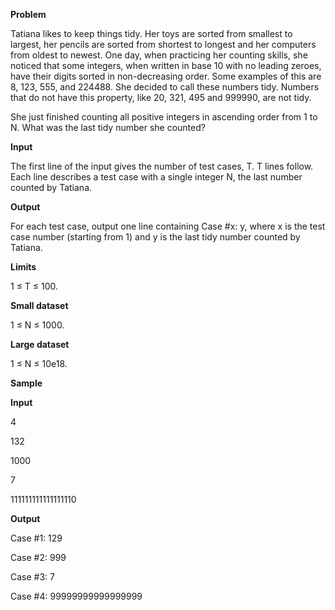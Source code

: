 **Problem**

Tatiana likes to keep things tidy. Her toys are sorted from smallest to largest, her pencils are sorted from shortest to longest and her computers from oldest to newest. One day, when practicing her counting skills, she noticed that some integers, when written in base 10 with no leading zeroes, have their digits sorted in non-decreasing order. Some examples of this are 8, 123, 555, and 224488. She decided to call these numbers tidy. Numbers that do not have this property, like 20, 321, 495 and 999990, are not tidy.

She just finished counting all positive integers in ascending order from 1 to N. What was the last tidy number she counted?

**Input**

The first line of the input gives the number of test cases, T. T lines follow. Each line describes a test case with a single integer N, the last number counted by Tatiana.

**Output**

For each test case, output one line containing Case #x: y, where x is the test case number (starting from 1) and y is the last tidy number counted by Tatiana.

**Limits**

1 ≤ T ≤ 100.

**Small dataset**

1 ≤ N ≤ 1000.

**Large dataset**

1 ≤ N ≤ 10e18.

**Sample**

**Input** 
 	
4

132

1000

7

111111111111111110


**Output**

Case #1: 129

Case #2: 999

Case #3: 7

Case #4: 99999999999999999